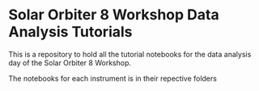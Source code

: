 # Solar Orbiter 8 Workshop Data Analysis Tutorials

This is a repository to hold all the tutorial notebooks for the data analysis day of the Solar Orbiter 8 Workshop.

The notebooks for each instrument is in their repective folders





